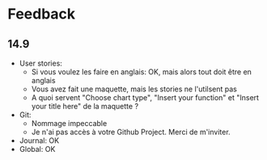 # Feedback

## 14.9

- User stories:
  - Si vous voulez les faire en anglais: OK, mais alors tout doit être en anglais
  - Vous avez fait une maquette, mais les stories ne l'utilsent pas
  - A quoi servent "Choose chart type", "Insert your function" et "Insert your title here" de la maquette ?
- Git:
  - Nommage impeccable
  - Je n'ai pas accès à votre Github Project. Merci de m'inviter.
- Journal: OK
- Global: OK
